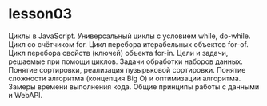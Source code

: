 # lesson03
Циклы в JavaScript. Универсальный циклы с условием while, do-while. Цикл со счётчиком for. Цикл перебора итерабельных объектов for-of. Цикл перебора свойств (ключей) объекта for-in. Цели и задачи, решаемые при помощи циклов. Задачи обработки наборов данных. Понятие сортировки, реализация пузырьковой сортировки. Понятие сложности алгоритма (концепция Big O) и оптимизации алгоритма. Замеры времени выполнения кода. Общие принципы работы с данными и WebAPI.
